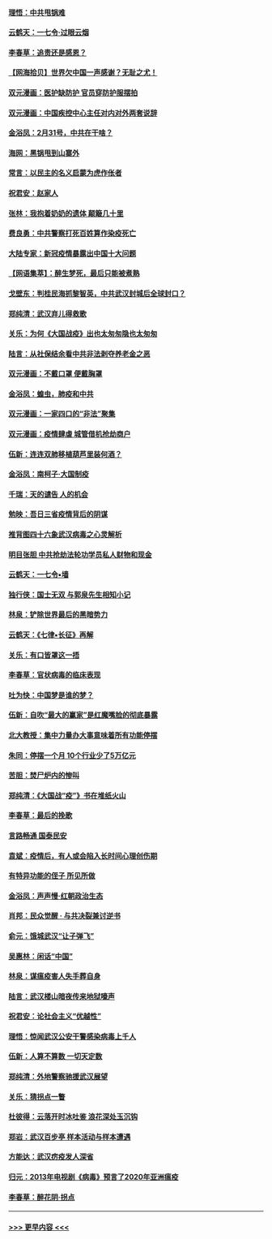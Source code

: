 #### [理悟：中共甩锅难](../pages/nsc993/n11925355.md?t=03090531) 
#### [云鹤天：一七令·过眼云烟](../pages/nsc993/n11925284.md?t=03090531) 
#### [李春草：追责还是感恩？](../pages/nsc993/n11925274.md?t=03090531) 
#### [【网海拾贝】世界欠中国一声感谢？无耻之尤！](../pages/nsc993/n11925239.md?t=03090531) 
#### [双元漫画：医护缺防护 官员穿防护服摆拍](../pages/nsc993/n11923899.md?t=03090531) 
#### [双元漫画：中国疾控中心主任对内对外两套说辞](../pages/nsc993/n11921994.md?t=03090531) 
#### [金浴凤：2月31号，中共在干啥？](../pages/nsc993/n11922706.md?t=03090531) 
#### [海网：黑锅甩到山寨外](../pages/nsc993/n11922688.md?t=03090531) 
#### [常言：以民主的名义启蒙为虎作伥者](../pages/nsc993/n11922217.md?t=03090531) 
#### [祝君安：赵家人](../pages/nsc993/n11922209.md?t=03090531) 
#### [张林：我抱着奶奶的遗体 颠簸几十里](../pages/nsc993/n11920945.md?t=03090531) 
#### [费良勇：中共警察打死百姓算作染疫死亡](../pages/nsc993/n11919264.md?t=03090531) 
#### [大陆专家：新冠疫情暴露出中国十大问题](../pages/nsc993/n11919187.md?t=03090531) 
#### [【网语集萃】：醉生梦死，最后只能被煮熟](../pages/nsc993/n11918994.md?t=03090531) 
#### [戈壁东：判桂民海抓黎智英，中共武汉封城后全球封口？](../pages/nsc993/n11917982.md?t=03090531) 
#### [郑纯清：武汉弃儿得救歌](../pages/nsc993/n11917881.md?t=03090531) 
#### [关乐：为何《大国战疫》出也太匆匆隐也太匆匆](../pages/nsc993/n11917792.md?t=03090531) 
#### [陆言：从社保结余看中共非法剥夺养老金之恶](../pages/nsc993/n11917084.md?t=03090531) 
#### [双元漫画：不戴口罩 便戴胸罩](../pages/nsc993/n11916447.md?t=03090531) 
#### [金浴凤：蝗虫，肺疫和中共](../pages/nsc993/n11916904.md?t=03090531) 
#### [双元漫画：一家四口的“非法”聚集](../pages/nsc993/n11916378.md?t=03090531) 
#### [双元漫画：疫情肆虐 城管借机抢劫商户](../pages/nsc993/n11916310.md?t=03090531) 
#### [伍新：连连双肺移植葫芦里装何酒？](../pages/nsc993/n11913667.md?t=03090531) 
#### [金浴凤：南柯子·大国制疫](../pages/nsc993/n11913657.md?t=03090531) 
#### [千瑞：天的谴告  人的机会](../pages/nsc993/n11913309.md?t=03090531) 
#### [勉映：吾日三省疫情背后的阴谋](../pages/nsc993/n11913079.md?t=03090531) 
#### [推背图四十六象武汉病毒之心灵解析](../pages/nsc993/n11911761.md?t=03090531) 
#### [明目张胆 中共抢劫法轮功学员私人财物和现金](../pages/nsc993/n11910262.md?t=03090531) 
#### [云鹤天：一七令▪墙](../pages/nsc993/n11910627.md?t=03090531) 
#### [独行侠：国士无双 与郭泉先生相知小记](../pages/nsc993/n11910613.md?t=03090531) 
#### [林泉：铲除世界最后的黑暗势力](../pages/nsc993/n11909320.md?t=03090531) 
#### [云鹤天：《七律▪长征》再解](../pages/nsc993/n11909327.md?t=03090531) 
#### [关乐：有口皆罩这一捂](../pages/nsc993/n11908393.md?t=03090531) 
#### [李春草：官状病毒的临床表现](../pages/nsc993/n11908339.md?t=03090531) 
#### [吐为快：中国梦是谁的梦？](../pages/nsc993/n11906564.md?t=03090531) 
#### [伍新：自吹“最大的赢家”是红魔嘴脸的彻底暴露](../pages/nsc993/n11906407.md?t=03090531) 
#### [北大教授：集中力量办大事意味着所有功能停摆](../pages/nsc993/n11904800.md?t=03090531) 
#### [朱同：停摆一个月 10个行业少了5万亿元](../pages/nsc993/n11904498.md?t=03090531) 
#### [苦胆：焚尸炉内的惨叫](../pages/nsc993/n11904479.md?t=03090531) 
#### [郑纯清：《大国战“疫”》书在堆纸火山](../pages/nsc993/n11904450.md?t=03090531) 
#### [李春草：最后的挽歌](../pages/nsc993/n11904441.md?t=03090531) 
#### [言路畅通 国泰民安](../pages/nsc993/n11904222.md?t=03090531) 
#### [袁斌：疫情后，有人或会陷入长时间心理创伤期](../pages/nsc993/n11901514.md?t=03090531) 
#### [有特异功能的侄子 所见所做](../pages/nsc993/n11901154.md?t=03090531) 
#### [金浴凤：声声慢‧红朝政治生态](../pages/nsc993/n11899553.md?t=03090531) 
#### [肖邦：民众觉醒 · 与共决裂兼讨逆书](../pages/nsc993/n11898435.md?t=03090531) 
#### [俞元：饿城武汉“让子弹飞”](../pages/nsc993/n11898344.md?t=03090531) 
#### [吴惠林：闲话“中国”](../pages/nsc993/n11898182.md?t=03090531) 
#### [林泉：谋瘟疫害人失手葬自身](../pages/nsc993/n11897892.md?t=03090531) 
#### [陆言：武汉楼山暗夜传来地狱嚎声](../pages/nsc993/n11897033.md?t=03090531) 
#### [祝君安：论社会主义“优越性”](../pages/nsc993/n11897005.md?t=03090531) 
#### [理悟：惊闻武汉公安干警感染病毒上千人](../pages/nsc993/n11896947.md?t=03090531) 
#### [伍新：人算不算数 一切天定数](../pages/nsc993/n11893372.md?t=03090531) 
#### [郑纯清：外地警察驰援武汉展望](../pages/nsc993/n11893115.md?t=03090531) 
#### [关乐：猜拐点一瞥](../pages/nsc993/n11893020.md?t=03090531) 
#### [杜彼得：云落开时冰吐鉴 浪花深处玉沉钩](../pages/nsc993/n11892107.md?t=03090531) 
#### [郑岩：武汉百步亭 样本活动与样本遭遇](../pages/nsc993/n11892310.md?t=03090531) 
#### [方能达：武汉疠疫发人深省](../pages/nsc993/n11891376.md?t=03090531) 
#### [归元：2013年电视剧《病毒》预言了2020年亚洲瘟疫](../pages/nsc993/n11891126.md?t=03090531) 
#### [李春草：醉花阴·拐点](../pages/nsc993/n11890567.md?t=03090531) 

----
#### [ >>> 更早内容 <<< ](../indexes/nsc993-earlier.md)
